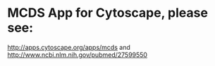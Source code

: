 # MCDS App for Cytoscape, please see:

http://apps.cytoscape.org/apps/mcds and http://www.ncbi.nlm.nih.gov/pubmed/27599550